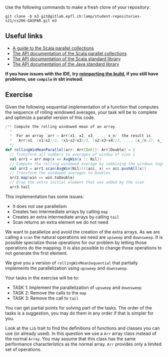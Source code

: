 Use the following commands to make a fresh clone of your repository:

```
git clone -b m3 git@gitlab.epfl.ch:lamp/student-repositories-s21/cs206-GASPAR.git m3
```

## Useful links

  * [A guide to the Scala parallel collections](https://docs.scala-lang.org/overviews/parallel-collections/overview.html)
  * [The API documentation of the Scala parallel collections](https://www.javadoc.io/doc/org.scala-lang.modules/scala-parallel-collections_2.13/latest/scala/collection/index.html)
  * [The API documentation of the Scala standard library](https://www.scala-lang.org/files/archive/api/2.13.4)
  * [The API documentation of the Java standard library](https://docs.oracle.com/en/java/javase/15/docs/api/index.html)

**If you have issues with the IDE, try [reimporting the
build](https://gitlab.epfl.ch/lamp/cs206/-/blob/master/labs/example-lab.md#ide-features-like-type-on-hover-or-go-to-definition-do-not-work),
if you still have problems, use `compile` in sbt instead.**

## Exercise

Given the following sequential implementation of a function that computes the sequence of rolling windowed averages, your task will be to complete and optimize a parallel version of this code.

```scala
/** Compute the rolling windowed mean of an array.
  *
  *  For an array `arr = Arr(x1, x2, x3, ..., x_n)` the result is
  *  `Arr(x1, (x1+x2)/2, (x1+x2+x3)/3, (x2+x3+x4)/3, ..., (x_{n-2}, x_{n-1}, x_n)/n)`
  */
def rollingWinMeanParallel(arr: Arr[Int]): Arr[Double] = {
  // Transform all numbers to averages of window of size 1
  val arr1 = arr.map(x => AvgWin(x :: Nil))
  // Compute the rolling windowed average by combining the windows together
  val arr2 = arr1.scan(AvgWin(Nil))((acc, x) => acc.pushAll(x))
  // Transform the windowed averages to Doubles
  arr2.map(win => win.toDouble)
  // Drop the extra initial element that was added by the scan
  arr3.tail
```

 This implementation has some issues:
 - It does not use parallelism
 - Creates two intermediate arrays by calling `map`
 - Creates an extra intermediate arrays by calling `tail`
 - Scan returns an extra element we do not need

 We want to parallelize and avoid the creation of the extra arrays.
 As we are calling a `scan` the natural operations we need are `upsweep` and `downsweep`.
 It is possible specialize those operations for our problem by letting those operations do the mapping.
 It is also possible to change those operations to not generate the first element.

We give you a version of `rollingWinMeanSequential` that partially implements the parallelization using `upsweep` and `downsweep`.

 Your tasks in the exercise will be to:
 - TASK 1: Implement the parallelization of `upsweep` and `downsweep`
 - TASK 2: Remove the calls to the `map`
 - TASK 3: Remove the call to `tail`

 You can get partial points for solving part of the tasks.
 The order of the tasks is a suggestion, you may do them in any order if that is simpler for you.

Look at the `Lib` trait to find the definitions of functions and classes you can use (or already used).
In this question we use a `Arr` array class instead of the normal `Array`. You may assume that this class has the same performance characteristics as the normal array. `Arr` provides only a limited set of operations.
